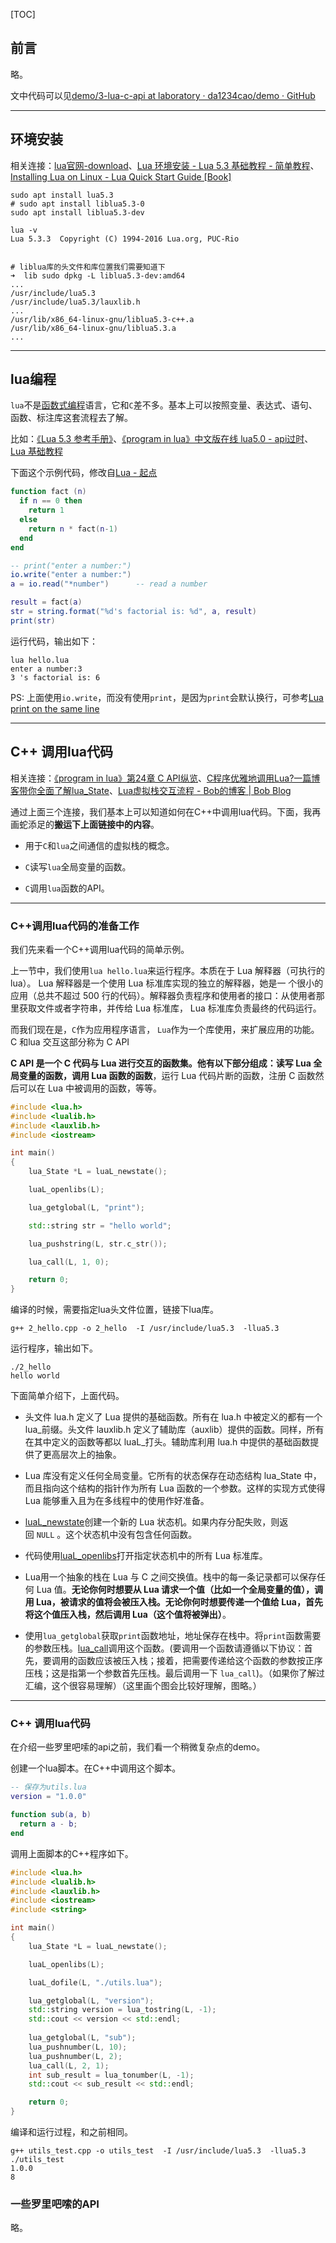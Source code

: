 [TOC]

## 前言

略。

文中代码可以见[demo/3-lua-c-api at laboratory · da1234cao/demo · GitHub](https://github.com/da1234cao/demo/tree/laboratory/3-lua-c-api)

---

## 环境安装

相关连接：[lua官网-download](https://www.lua.org/download.html)、[Lua 环境安装 - Lua 5.3 基础教程 - 简单教程](https://www.twle.cn/l/yufei/lua53/lua-basic-environment.html)、[Installing Lua on Linux - Lua Quick Start Guide [Book]](https://www.oreilly.com/library/view/lua-quick-start/9781789343229/d972a6d4-a889-4d22-b350-13b5025d27e0.xhtml)

```shell
sudo apt install lua5.3
# sudo apt install liblua5.3-0
sudo apt install liblua5.3-dev

lua -v
Lua 5.3.3  Copyright (C) 1994-2016 Lua.org, PUC-Rio


# liblua库的头文件和库位置我们需要知道下
➜  lib sudo dpkg -L liblua5.3-dev:amd64 
...
/usr/include/lua5.3
/usr/include/lua5.3/lauxlib.h
...
/usr/lib/x86_64-linux-gnu/liblua5.3-c++.a
/usr/lib/x86_64-linux-gnu/liblua5.3.a
...
```

---

## lua编程

`lua`不是[函数式编程](https://zh.wikipedia.org/wiki/%E5%87%BD%E6%95%B0%E5%BC%8F%E7%BC%96%E7%A8%8B)语言，它和`C`差不多。基本上可以按照变量、表达式、语句、函数、标注库这套流程去了解。

比如：[《Lua 5.3 参考手册》](https://www.bookstack.cn/read/lua-5.3/README.md)、[《program in lua》中文版在线 lua5.0 - api过时](https://www.shouce.ren/api/lua/5/#)、[Lua 基础教程](https://www.twle.cn/l/yufei/lua53/lua-basic-index.html)

下面这个示例代码，修改自[Lua - 起点](https://www.shouce.ren/api/lua/5/#)

```lua
function fact (n)
  if n == 0 then
    return 1
  else
    return n * fact(n-1)
  end
end

-- print("enter a number:")
io.write("enter a number:")
a = io.read("*number")      -- read a number

result = fact(a)
str = string.format("%d's factorial is: %d", a, result)
print(str)
```

运行代码，输出如下：

```shell
lua hello.lua
enter a number:3
3 's factorial is: 6
```

PS: 上面使用`io.write`，而没有使用`print`，是因为`print`会默认换行，可参考[Lua print on the same line](https://stackoverflow.com/questions/7148678/lua-print-on-the-same-line)

---

## C++ 调用lua代码

相关连接：[《program in lua》第24章 C API纵览](https://www.shouce.ren/api/lua/5/#)、[C程序优雅地调用Lua?一篇博客带你全面了解lua_State](https://www.miaoerduo.com/2020/02/26/lua-state-tutorial/)、[Lua虚拟栈交互流程 - Bob的博客 | Bob Blog](https://chenanbao.github.io/2018/07/28/Lua%E8%99%9A%E6%8B%9F%E6%A0%88%E4%BA%A4%E4%BA%92%E6%B5%81%E7%A8%8B/)

通过上面三个连接，我们基本上可以知道如何在C++中调用lua代码。下面，我再画蛇添足的**搬运下上面链接中的内容**。

* 用于`C`和`lua`之间通信的虚拟栈的概念。

* `C`读写`lua`全局变量的函数。

* `C`调用`lua`函数的API。

---

### C++调用lua代码的准备工作

我们先来看一个C++调用lua代码的简单示例。

上一节中，我们使用`lua hello.lua`来运行程序。本质在于 Lua 解释器（可执行的 lua）。 Lua 解释器是一个使用 Lua 标准库实现的独立的解释器，她是一 个很小的应用（总共不超过 500 行的代码）。解释器负责程序和使用者的接口：从使用者那里获取文件或者字符串，并传给 Lua 标准库， Lua 标准库负责最终的代码运行。

而我们现在是，`C`作为应用程序语言， `Lua`作为一个库使用，来扩展应用的功能。C 和lua 交互这部分称为 C API

**C API 是一个 C 代码与 Lua 进行交互的函数集。他有以下部分组成：读写 Lua 全局变量的函数，调用 Lua 函数的函数**，运行 Lua 代码片断的函数，注册 C 函数然后可以在 Lua 中被调用的函数，等等。

```cpp
#include <lua.h>
#include <lualib.h>
#include <lauxlib.h>
#include <iostream>

int main()
{
    lua_State *L = luaL_newstate();

    luaL_openlibs(L);

    lua_getglobal(L, "print");

    std::string str = "hello world";

    lua_pushstring(L, str.c_str());

    lua_call(L, 1, 0);

    return 0;
}
```

编译的时候，需要指定lua头文件位置，链接下lua库。

```shell
g++ 2_hello.cpp -o 2_hello  -I /usr/include/lua5.3  -llua5.3
```

运行程序，输出如下。

```shell
./2_hello
hello world
```

下面简单介绍下，上面代码。

* 头文件 lua.h 定义了 Lua 提供的基础函数。所有在 lua.h 中被定义的都有一个 lua_前缀。头文件 lauxlib.h 定义了辅助库（auxlib）提供的函数。同样，所有在其中定义的函数等都以 luaL_打头。辅助库利用 lua.h 中提供的基础函数提供了更高层次上的抽象。

* Lua 库没有定义任何全局变量。它所有的状态保存在动态结构 lua_State 中，而且指向这个结构的指针作为所有 Lua 函数的一个参数。这样的实现方式使得 Lua 能够重入且为在多线程中的使用作好准备。

* [luaL_newstate](https://www.bookstack.cn/read/lua-5.3/spilt.40.spilt.1.5.md)创建一个新的 Lua 状态机。如果内存分配失败，则返回 `NULL` 。这个状态机中没有包含任何函数。

* 代码使用[luaL_openlibs](https://www.bookstack.cn/read/lua-5.3/spilt.41.spilt.1.5.md)打开指定状态机中的所有 Lua 标准库。

* Lua用一个抽象的栈在 Lua 与 C 之间交换值。栈中的每一条记录都可以保存任何 Lua 值。**无论你何时想要从 Lua 请求一个值（比如一个全局变量的值），调用 Lua，被请求的值将会被压入栈。无论你何时想要传递一个值给 Lua，首先将这个值压入栈，然后调用 Lua（这个值将被弹出）**。

* 使用`lua_getglobal`获取`print`函数地址，地址保存在栈中。将`print`函数需要的参数压栈。[lua_call](https://www.bookstack.cn/read/lua-5.3/spilt.8.4.md)调用这个函数。(要调用一个函数请遵循以下协议：首先，要调用的函数应该被压入栈；接着，把需要传递给这个函数的参数按正序压栈；这是指第一个参数首先压栈。最后调用一下 `lua_call`)。（如果你了解过汇编，这个很容易理解）（这里画个图会比较好理解，图略。）

---

### C++ 调用lua代码

在介绍一些罗里吧嗦的api之前，我们看一个稍微复杂点的demo。

创建一个lua脚本。在C++中调用这个脚本。

```lua
-- 保存为utils.lua
version = "1.0.0"

function sub(a, b)
  return a - b;
end
```

调用上面脚本的C++程序如下。

```cpp
#include <lua.h>
#include <lualib.h>
#include <lauxlib.h>
#include <iostream>
#include <string>

int main()
{
    lua_State *L = luaL_newstate();

    luaL_openlibs(L);

    luaL_dofile(L, "./utils.lua");

    lua_getglobal(L, "version");
    std::string version = lua_tostring(L, -1);
    std::cout << version << std::endl;
    
    lua_getglobal(L, "sub");
    lua_pushnumber(L, 10);
    lua_pushnumber(L, 2);
    lua_call(L, 2, 1);
    int sub_result = lua_tonumber(L, -1);
    std::cout << sub_result << std::endl;

    return 0;
}
```

编译和运行过程，和之前相同。

```shell
g++ utils_test.cpp -o utils_test  -I /usr/include/lua5.3  -llua5.3
./utils_test                                                      
1.0.0
8
```

### 一些罗里吧嗦的API

略。
